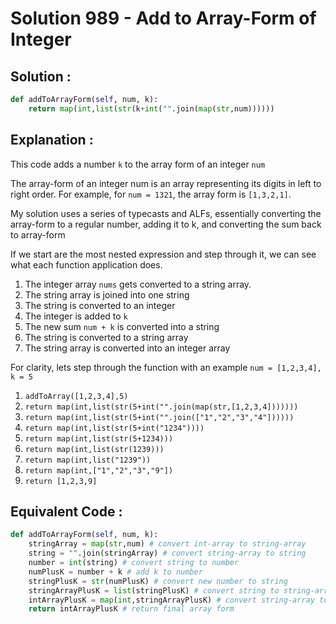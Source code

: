 # Solution 989 - Add to Array-Form of Integer

## Solution : 

```python
def addToArrayForm(self, num, k):
    return map(int,list(str(k+int("".join(map(str,num))))))
```

## Explanation : 

This code adds a number `k` to the array form of an integer `num`

The array-form of an integer num is an array representing its digits in left to right order. For example, for `num = 1321`, the array form is `[1,3,2,1]`.

My solution uses a series of typecasts and ALFs, essentially converting the array-form to a regular number, adding it to k, and converting the sum back to array-form

If we start are the most nested expression and step through it, we can see what each function application does. 
1. The integer array `nums` gets converted to a string array.
2. The string array is joined into one string
3. The string is converted to an integer
4. The integer is added to `k`
5. The new sum `num + k` is converted into a string
6. The string is converted to a string array
7. The string array is converted into an integer array

For clarity, lets step through the function with an example
`num = [1,2,3,4], k = 5`
1. `addToArray([1,2,3,4],5)`
2. `return map(int,list(str(5+int("".join(map(str,[1,2,3,4]))))))`
3. `return map(int,list(str(5+int("".join(["1","2","3","4"])))))`
4. `return map(int,list(str(5+int("1234"))))`
5. `return map(int,list(str(5+1234)))`
6. `return map(int,list(str(1239)))`
7. `return map(int,list("1239"))`
8. `return map(int,["1","2","3","9"])`
9. `return [1,2,3,9]`

## Equivalent Code : 

```python
def addToArrayForm(self, num, k):
    stringArray = map(str,num) # convert int-array to string-array
    string = "".join(stringArray) # convert string-array to string
    number = int(string) # convert string to number
    numPlusK = number + k # add k to number
    stringPlusK = str(numPlusK) # convert new number to string
    stringArrayPlusK = list(stringPlusK) # convert string to string-array
    intArrayPlusK = map(int,stringArrayPlusK) # convert string-array to int-array
    return intArrayPlusK # return final array form
```
